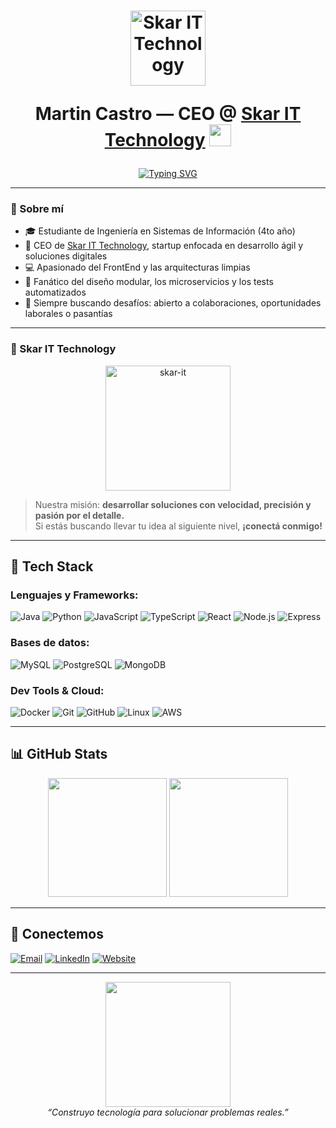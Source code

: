 <h1 align="center">
	
  <img src="[https://skarit.com.ar/assets/logo.svg](https://github.com/user-attachments/assets/8adf8092-ccd0-41f5-999e-2998d1b384f2)" alt="Skar IT Technology" width="120"/>
  <br>

  <b>Martin Castro</b> — CEO @ <a href="https://skarit.com.ar/">Skar IT Technology</a>
  <img src="https://media.giphy.com/media/hvRJCLFzcasrR4ia7z/giphy.gif" width="35">
</h1>

<p align="center">
  <a href="https://martinxr250.github.io/"><img src="https://readme-typing-svg.herokuapp.com?font=Fira+Code&weight=600&pause=1000&color=00FFD9&center=true&vCenter=true&width=500&lines=Autodidacta+Full-Stack+Developer;Creador+de+Soluciones+Tecnológicas;Lider+de+Proyectos;Fan+del+Clean+Code+%26+Performance" alt="Typing SVG" /></a>
</p>

---

### 🧠 Sobre mí

- 🎓 Estudiante de Ingeniería en Sistemas de Información (4to año)
- 🚀 CEO de [Skar IT Technology](https://skarit.com.ar/), startup enfocada en desarrollo ágil y soluciones digitales
- 💻 Apasionado del FrontEnd y las arquitecturas limpias
- 🧩 Fanático del diseño modular, los microservicios y los tests automatizados
- 🎯 Siempre buscando desafíos: abierto a colaboraciones, oportunidades laborales o pasantías

---

### 🚀 Skar IT Technology

<p align="center">
  <a href="https://skarit.com.ar/">
    <img src="https://skarit.com.ar/assets/logo.svg" alt="skar-it" width="200"/>
  </a>
</p>

> Nuestra misión: **desarrollar soluciones con velocidad, precisión y pasión por el detalle.**  
> Si estás buscando llevar tu idea al siguiente nivel, **¡conectá conmigo!**

---

## 🧰 Tech Stack

### Lenguajes y Frameworks:
![Java](https://img.shields.io/badge/Java-ED8B00?style=flat-square&logo=java&logoColor=white)
![Python](https://img.shields.io/badge/Python-3776AB?style=flat-square&logo=python&logoColor=white)
![JavaScript](https://img.shields.io/badge/JavaScript-F7DF1E?style=flat-square&logo=javascript&logoColor=black)
![TypeScript](https://img.shields.io/badge/TypeScript-007ACC?style=flat-square&logo=typescript&logoColor=white)
![React](https://img.shields.io/badge/React-20232A?style=flat-square&logo=react&logoColor=61DAFB)
![Node.js](https://img.shields.io/badge/Node.js-339933?style=flat-square&logo=node.js&logoColor=white)
![Express](https://img.shields.io/badge/Express.js-000000?style=flat-square&logo=express&logoColor=white)

### Bases de datos:
![MySQL](https://img.shields.io/badge/MySQL-005C84?style=flat-square&logo=mysql&logoColor=white)
![PostgreSQL](https://img.shields.io/badge/PostgreSQL-336791?style=flat-square&logo=postgresql&logoColor=white)
![MongoDB](https://img.shields.io/badge/MongoDB-47A248?style=flat-square&logo=mongodb&logoColor=white)

### Dev Tools & Cloud:
![Docker](https://img.shields.io/badge/Docker-2496ED?style=flat-square&logo=docker&logoColor=white)
![Git](https://img.shields.io/badge/Git-F05032?style=flat-square&logo=git&logoColor=white)
![GitHub](https://img.shields.io/badge/GitHub-181717?style=flat-square&logo=github&logoColor=white)
![Linux](https://img.shields.io/badge/Linux-FCC624?style=flat-square&logo=linux&logoColor=black)
![AWS](https://img.shields.io/badge/AWS-FF9900?style=flat-square&logo=amazonaws&logoColor=white)

---

## 📊 GitHub Stats

<p align="center">
  <img src="https://github-readme-stats.vercel.app/api?username=martinxr250&show_icons=true&theme=tokyonight&count_private=true" height="190"/>
  <img src="https://github-readme-stats.vercel.app/api/top-langs/?username=martinxr250&layout=compact&theme=tokyonight" height="190"/>
</p>

---

## 🤝 Conectemos

<p align="left">
  <a href="mailto:01martin.castro@gmail.com"><img alt="Email" src="https://img.shields.io/badge/Gmail-01martin.castro@gmail.com-D14836?style=for-the-badge&logo=gmail&logoColor=white" /></a>
  <a href="https://linkedin.com/in/castrom-martinh" target="_blank"><img alt="LinkedIn" src="https://img.shields.io/badge/LinkedIn-Castro%20Monzon%20Martin-blue?style=for-the-badge&logo=linkedin&logoColor=white" /></a>
  <a href="https://skarit.com.ar/" target="_blank"><img alt="Website" src="https://img.shields.io/badge/SkarIT-Website-%2300acee?style=for-the-badge&logo=google-chrome&logoColor=white" /></a>
</p>

---

<p align="center">
  <img src="https://media.giphy.com/media/kH1DBkPNyZPOk0BxrM/giphy.gif" width="200">
  <br>
  <i>“Construyo tecnología para solucionar problemas reales.”</i>
</p>
